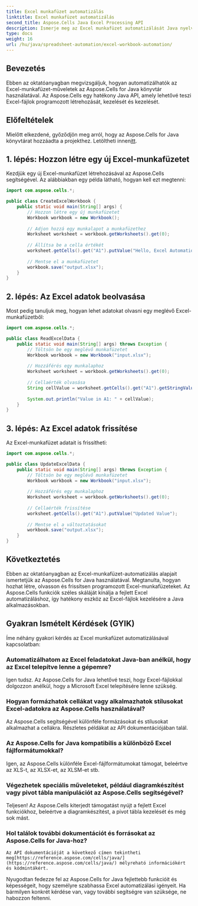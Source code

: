 ```yaml
---
title: Excel munkafüzet automatizálás
linktitle: Excel munkafüzet automatizálás
second_title: Aspose.Cells Java Excel Processing API
description: Ismerje meg az Excel munkafüzet automatizálását Java nyelven az Aspose.Cells segítségével. Excel-fájlok létrehozása, olvasása és frissítése programozottan. Kezd el most!
type: docs
weight: 16
url: /hu/java/spreadsheet-automation/excel-workbook-automation/
---
```


## Bevezetés
Ebben az oktatóanyagban megvizsgáljuk, hogyan automatizálhatók az Excel-munkafüzet-műveletek az Aspose.Cells for Java könyvtár használatával. Az Aspose.Cells egy hatékony Java API, amely lehetővé teszi Excel-fájlok programozott létrehozását, kezelését és kezelését.

## Előfeltételek
 Mielőtt elkezdené, győződjön meg arról, hogy az Aspose.Cells for Java könyvtárat hozzáadta a projekthez. Letöltheti innen[itt](https://releases.aspose.com/cells/java/).

## 1. lépés: Hozzon létre egy új Excel-munkafüzetet
Kezdjük egy új Excel-munkafüzet létrehozásával az Aspose.Cells segítségével. Az alábbiakban egy példa látható, hogyan kell ezt megtenni:

```java
import com.aspose.cells.*;

public class CreateExcelWorkbook {
    public static void main(String[] args) {
        // Hozzon létre egy új munkafüzetet
        Workbook workbook = new Workbook();
        
        // Adjon hozzá egy munkalapot a munkafüzethez
        Worksheet worksheet = workbook.getWorksheets().get(0);
        
        // Állítsa be a cella értékét
        worksheet.getCells().get("A1").putValue("Hello, Excel Automation!");
        
        // Mentse el a munkafüzetet
        workbook.save("output.xlsx");
    }
}
```

## 2. lépés: Az Excel adatok beolvasása
Most pedig tanuljuk meg, hogyan lehet adatokat olvasni egy meglévő Excel-munkafüzetből:

```java
import com.aspose.cells.*;

public class ReadExcelData {
    public static void main(String[] args) throws Exception {
        // Töltsön be egy meglévő munkafüzetet
        Workbook workbook = new Workbook("input.xlsx");
        
        // Hozzáférés egy munkalaphoz
        Worksheet worksheet = workbook.getWorksheets().get(0);
        
        // Cellaérték olvasása
        String cellValue = worksheet.getCells().get("A1").getStringValue();
        
        System.out.println("Value in A1: " + cellValue);
    }
}
```

## 3. lépés: Az Excel adatok frissítése
Az Excel-munkafüzet adatait is frissítheti:

```java
import com.aspose.cells.*;

public class UpdateExcelData {
    public static void main(String[] args) throws Exception {
        // Töltsön be egy meglévő munkafüzetet
        Workbook workbook = new Workbook("input.xlsx");
        
        // Hozzáférés egy munkalaphoz
        Worksheet worksheet = workbook.getWorksheets().get(0);
        
        // Cellaérték frissítése
        worksheet.getCells().get("A1").putValue("Updated Value");
        
        // Mentse el a változtatásokat
        workbook.save("output.xlsx");
    }
}
```

## Következtetés
Ebben az oktatóanyagban az Excel-munkafüzet-automatizálás alapjait ismertetjük az Aspose.Cells for Java használatával. Megtanulta, hogyan hozhat létre, olvasson és frissítsen programozott Excel-munkafüzeteket. Az Aspose.Cells funkciók széles skáláját kínálja a fejlett Excel automatizáláshoz, így hatékony eszköz az Excel-fájlok kezelésére a Java alkalmazásokban.

## Gyakran Ismételt Kérdések (GYIK)
Íme néhány gyakori kérdés az Excel munkafüzet automatizálásával kapcsolatban:

### Automatizálhatom az Excel feladatokat Java-ban anélkül, hogy az Excel telepítve lenne a gépemre?
   Igen tudsz. Az Aspose.Cells for Java lehetővé teszi, hogy Excel-fájlokkal dolgozzon anélkül, hogy a Microsoft Excel telepítésére lenne szükség.

### Hogyan formázhatok cellákat vagy alkalmazhatok stílusokat Excel-adatokra az Aspose.Cells használatával?
   Az Aspose.Cells segítségével különféle formázásokat és stílusokat alkalmazhat a cellákra. Részletes példákat az API dokumentációjában talál.

### Az Aspose.Cells for Java kompatibilis a különböző Excel fájlformátumokkal?
   Igen, az Aspose.Cells különféle Excel-fájlformátumokat támogat, beleértve az XLS-t, az XLSX-et, az XLSM-et stb.

### Végezhetek speciális műveleteket, például diagramkészítést vagy pivot tábla manipulációt az Aspose.Cells segítségével?
   Teljesen! Az Aspose.Cells kiterjedt támogatást nyújt a fejlett Excel funkciókhoz, beleértve a diagramkészítést, a pivot tábla kezelését és még sok mást.

### Hol találok további dokumentációt és forrásokat az Aspose.Cells for Java-hoz?
    Az API dokumentációját a következő címen tekintheti meg[https://reference.aspose.com/cells/java/](https://reference.aspose.com/cells/java/) mélyreható információkért és kódmintákért.

Nyugodtan fedezze fel az Aspose.Cells for Java fejlettebb funkcióit és képességeit, hogy személyre szabhassa Excel automatizálási igényeit. Ha bármilyen konkrét kérdése van, vagy további segítségre van szüksége, ne habozzon feltenni.